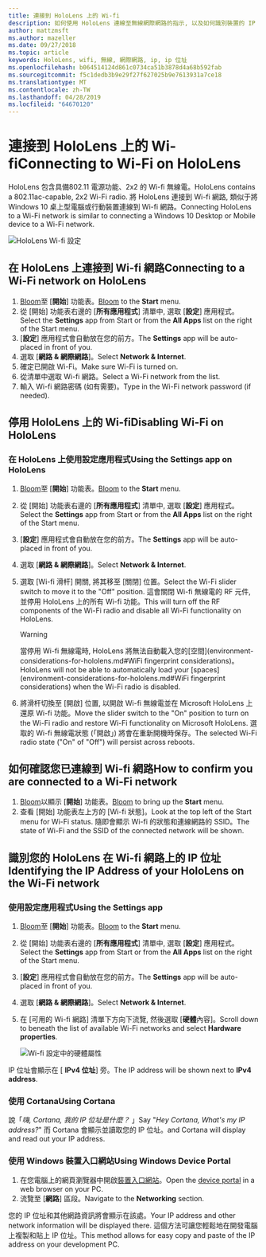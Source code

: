 ```yaml
---
title: 連接到 HoloLens 上的 Wi-fi
description: 如何使用 HoloLens 連線至無線網際網路的指示, 以及如何識別裝置的 IP 位址。
author: mattzmsft
ms.author: mazeller
ms.date: 09/27/2018
ms.topic: article
keywords: HoloLens, wifi, 無線, 網際網路, ip, ip 位址
ms.openlocfilehash: b064514124d861c0734ca51b3878d4a68b592fab
ms.sourcegitcommit: f5c1dedb3b9e29f27f627025b9e7613931a7ce18
ms.translationtype: MT
ms.contentlocale: zh-TW
ms.lasthandoff: 04/28/2019
ms.locfileid: "64670120"
---
```

# <a name="connecting-to-wi-fi-on-hololens"></a><span data-ttu-id="aaffb-104">連接到 HoloLens 上的 Wi-fi</span><span class="sxs-lookup"><span data-stu-id="aaffb-104">Connecting to Wi-Fi on HoloLens</span></span>

<span data-ttu-id="aaffb-105">HoloLens 包含具備802.11 電源功能、2x2 的 Wi-fi 無線電。</span><span class="sxs-lookup"><span data-stu-id="aaffb-105">HoloLens contains a 802.11ac-capable, 2x2 Wi-Fi radio.</span></span> <span data-ttu-id="aaffb-106">將 HoloLens 連接到 Wi-fi 網路, 類似于將 Windows 10 桌上型電腦或行動裝置連線到 Wi-fi 網路。</span><span class="sxs-lookup"><span data-stu-id="aaffb-106">Connecting HoloLens to a Wi-Fi network is similar to connecting a Windows 10 Desktop or Mobile device to a Wi-Fi network.</span></span>

![HoloLens Wi-fi 設定](images/wifi-hololens-600px.jpg)

## <a name="connecting-to-a-wi-fi-network-on-hololens"></a><span data-ttu-id="aaffb-108">在 HoloLens 上連接到 Wi-fi 網路</span><span class="sxs-lookup"><span data-stu-id="aaffb-108">Connecting to a Wi-Fi network on HoloLens</span></span>

1. <span data-ttu-id="aaffb-109">[Bloom](gestures.md#bloom)至 [**開始**] 功能表。</span><span class="sxs-lookup"><span data-stu-id="aaffb-109">[Bloom](gestures.md#bloom) to the **Start** menu.</span></span>
2. <span data-ttu-id="aaffb-110">從 [開始] 功能表右邊的 [**所有應用程式**] 清單中, 選取 [**設定**] 應用程式。</span><span class="sxs-lookup"><span data-stu-id="aaffb-110">Select the **Settings** app from Start or from the **All Apps** list on the right of the Start menu.</span></span>
3. <span data-ttu-id="aaffb-111">[**設定**] 應用程式會自動放在您的前方。</span><span class="sxs-lookup"><span data-stu-id="aaffb-111">The **Settings** app will be auto-placed in front of you.</span></span>
4. <span data-ttu-id="aaffb-112">選取 [**網路 & 網際網路**]。</span><span class="sxs-lookup"><span data-stu-id="aaffb-112">Select **Network & Internet**.</span></span>
5. <span data-ttu-id="aaffb-113">確定已開啟 Wi-Fi。</span><span class="sxs-lookup"><span data-stu-id="aaffb-113">Make sure Wi-Fi is turned on.</span></span>
6. <span data-ttu-id="aaffb-114">從清單中選取 Wi-fi 網路。</span><span class="sxs-lookup"><span data-stu-id="aaffb-114">Select a Wi-Fi network from the list.</span></span>
7. <span data-ttu-id="aaffb-115">輸入 Wi-fi 網路密碼 (如有需要)。</span><span class="sxs-lookup"><span data-stu-id="aaffb-115">Type in the Wi-Fi network password (if needed).</span></span>

## <a name="disabling-wi-fi-on-hololens"></a><span data-ttu-id="aaffb-116">停用 HoloLens 上的 Wi-fi</span><span class="sxs-lookup"><span data-stu-id="aaffb-116">Disabling Wi-Fi on HoloLens</span></span>

### <a name="using-the-settings-app-on-hololens"></a><span data-ttu-id="aaffb-117">在 HoloLens 上使用設定應用程式</span><span class="sxs-lookup"><span data-stu-id="aaffb-117">Using the Settings app on HoloLens</span></span>

1. <span data-ttu-id="aaffb-118">[Bloom](gestures.md#bloom)至 [**開始**] 功能表。</span><span class="sxs-lookup"><span data-stu-id="aaffb-118">[Bloom](gestures.md#bloom) to the **Start** menu.</span></span>
2. <span data-ttu-id="aaffb-119">從 [開始] 功能表右邊的 [**所有應用程式**] 清單中, 選取 [**設定**] 應用程式。</span><span class="sxs-lookup"><span data-stu-id="aaffb-119">Select the **Settings** app from Start or from the **All Apps** list on the right of the Start menu.</span></span>
3. <span data-ttu-id="aaffb-120">[**設定**] 應用程式會自動放在您的前方。</span><span class="sxs-lookup"><span data-stu-id="aaffb-120">The **Settings** app will be auto-placed in front of you.</span></span>
4. <span data-ttu-id="aaffb-121">選取 [**網路 & 網際網路**]。</span><span class="sxs-lookup"><span data-stu-id="aaffb-121">Select **Network & Internet**.</span></span>
5. <span data-ttu-id="aaffb-122">選取 [Wi-fi 滑杆] 開關, 將其移至 [關閉] 位置。</span><span class="sxs-lookup"><span data-stu-id="aaffb-122">Select the Wi-Fi slider switch to move it to the "Off" position.</span></span> <span data-ttu-id="aaffb-123">這會關閉 Wi-fi 無線電的 RF 元件, 並停用 HoloLens 上的所有 Wi-fi 功能。</span><span class="sxs-lookup"><span data-stu-id="aaffb-123">This will turn off the RF components of the Wi-Fi radio and disable all Wi-Fi functionality on HoloLens.</span></span> 

    >[!WARNING]
    ><span data-ttu-id="aaffb-124">當停用 Wi-fi 無線電時, HoloLens 將無法自動載入您的[空間](environment-considerations-for-hololens.md#WiFi fingerprint considerations)。</span><span class="sxs-lookup"><span data-stu-id="aaffb-124">HoloLens will not be able to automatically load your [spaces](environment-considerations-for-hololens.md#WiFi fingerprint considerations) when the Wi-Fi radio is disabled.</span></span>
    
6. <span data-ttu-id="aaffb-125">將滑杆切換至 [開啟] 位置, 以開啟 Wi-fi 無線電並在 Microsoft HoloLens 上還原 Wi-fi 功能。</span><span class="sxs-lookup"><span data-stu-id="aaffb-125">Move the slider switch to the "On" position to turn on the Wi-Fi radio and restore Wi-Fi functionality on Microsoft HoloLens.</span></span> <span data-ttu-id="aaffb-126">選取的 Wi-fi 無線電狀態 (「開啟」) 將會在重新開機時保存。</span><span class="sxs-lookup"><span data-stu-id="aaffb-126">The selected Wi-Fi radio state ("On" of "Off") will persist across reboots.</span></span>

## <a name="how-to-confirm-you-are-connected-to-a-wi-fi-network"></a><span data-ttu-id="aaffb-127">如何確認您已連線到 Wi-fi 網路</span><span class="sxs-lookup"><span data-stu-id="aaffb-127">How to confirm you are connected to a Wi-Fi network</span></span>

1. <span data-ttu-id="aaffb-128">[Bloom](gestures.md#bloom)以顯示 [**開始**] 功能表。</span><span class="sxs-lookup"><span data-stu-id="aaffb-128">[Bloom](gestures.md#bloom) to bring up the **Start** menu.</span></span>
2. <span data-ttu-id="aaffb-129">查看 [開始] 功能表左上方的 [Wi-fi 狀態]。</span><span class="sxs-lookup"><span data-stu-id="aaffb-129">Look at the top left of the Start menu for Wi-Fi status.</span></span> <span data-ttu-id="aaffb-130">隨即會顯示 Wi-fi 的狀態和連線網路的 SSID。</span><span class="sxs-lookup"><span data-stu-id="aaffb-130">The state of Wi-Fi and the SSID of the connected network will be shown.</span></span>

## <a name="identifying-the-ip-address-of-your-hololens-on-the-wi-fi-network"></a><span data-ttu-id="aaffb-131">識別您的 HoloLens 在 Wi-fi 網路上的 IP 位址</span><span class="sxs-lookup"><span data-stu-id="aaffb-131">Identifying the IP Address of your HoloLens on the Wi-Fi network</span></span>

### <a name="using-the-settings-app"></a><span data-ttu-id="aaffb-132">使用設定應用程式</span><span class="sxs-lookup"><span data-stu-id="aaffb-132">Using the Settings app</span></span>

1. <span data-ttu-id="aaffb-133">[Bloom](gestures.md#bloom)至 [**開始**] 功能表。</span><span class="sxs-lookup"><span data-stu-id="aaffb-133">[Bloom](gestures.md#bloom) to the **Start** menu.</span></span>
2. <span data-ttu-id="aaffb-134">從 [開始] 功能表右邊的 [**所有應用程式**] 清單中, 選取 [**設定**] 應用程式。</span><span class="sxs-lookup"><span data-stu-id="aaffb-134">Select the **Settings** app from Start or from the **All Apps** list on the right of the Start menu.</span></span>
3. <span data-ttu-id="aaffb-135">[**設定**] 應用程式會自動放在您的前方。</span><span class="sxs-lookup"><span data-stu-id="aaffb-135">The **Settings** app will be auto-placed in front of you.</span></span>
4. <span data-ttu-id="aaffb-136">選取 [**網路 & 網際網路**]。</span><span class="sxs-lookup"><span data-stu-id="aaffb-136">Select **Network & Internet**.</span></span>
5. <span data-ttu-id="aaffb-137">在 [可用的 Wi-fi 網路] 清單下方向下流覽, 然後選取 [**硬體**內容]。</span><span class="sxs-lookup"><span data-stu-id="aaffb-137">Scroll down to beneath the list of available Wi-Fi networks and select **Hardware properties**.</span></span>

    ![Wi-fi 設定中的硬體屬性](images/wifi-hololens-hwdetails.jpg)

<span data-ttu-id="aaffb-139">IP 位址會顯示在 [ **IPv4 位址**] 旁。</span><span class="sxs-lookup"><span data-stu-id="aaffb-139">The IP address will be shown next to **IPv4 address**.</span></span>

### <a name="using-cortana"></a><span data-ttu-id="aaffb-140">使用 Cortana</span><span class="sxs-lookup"><span data-stu-id="aaffb-140">Using Cortana</span></span>

<span data-ttu-id="aaffb-141">說「*嗨, Cortana, 我的 IP 位址是什麼？* 」</span><span class="sxs-lookup"><span data-stu-id="aaffb-141">Say "*Hey Cortana, What's my IP address?*"</span></span> <span data-ttu-id="aaffb-142">而 Cortana 會顯示並讀取您的 IP 位址。</span><span class="sxs-lookup"><span data-stu-id="aaffb-142">and Cortana will display and read out your IP address.</span></span>

### <a name="using-windows-device-portal"></a><span data-ttu-id="aaffb-143">使用 Windows 裝置入口網站</span><span class="sxs-lookup"><span data-stu-id="aaffb-143">Using Windows Device Portal</span></span>

1. <span data-ttu-id="aaffb-144">在您電腦上的網頁瀏覽器中開啟[裝置入口網站](using-the-windows-device-portal.md#networking)。</span><span class="sxs-lookup"><span data-stu-id="aaffb-144">Open the [device portal](using-the-windows-device-portal.md#networking) in a web browser on your PC.</span></span>
2. <span data-ttu-id="aaffb-145">流覽至 [**網路**] 區段。</span><span class="sxs-lookup"><span data-stu-id="aaffb-145">Navigate to the **Networking** section.</span></span>

<span data-ttu-id="aaffb-146">您的 IP 位址和其他網路資訊將會顯示在該處。</span><span class="sxs-lookup"><span data-stu-id="aaffb-146">Your IP address and other network information will be displayed there.</span></span> <span data-ttu-id="aaffb-147">這個方法可讓您輕鬆地在開發電腦上複製和貼上 IP 位址。</span><span class="sxs-lookup"><span data-stu-id="aaffb-147">This method allows for easy copy and paste of the IP address on your development PC.</span></span>
